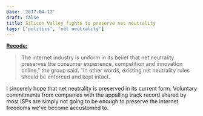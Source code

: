 ```yaml
---
date: '2017-04-12'
draft: false
title: Silicon Valley fights to preserve net neutrality
tags: ['politics', 'net neutrality']
---
```


**[Recode:](https://www.recode.net/2017/4/12/15266200/trump-administration-net-neutrality-plan-lobbying-fcc-ajit-pai)**

> The internet industry is uniform in its belief that net neutrality preserves the consumer experience, competition and innovation online," the group said. "In other words, existing net neutrality rules should be enforced and kept intact.<!-- excerpt -->

I sincerely hope that net neutrality is preserved in its current form. Voluntary commitments from companies with the appalling track record shared by most ISPs are simply not going to be enough to preserve the internet freedoms we've become accustomed to.
